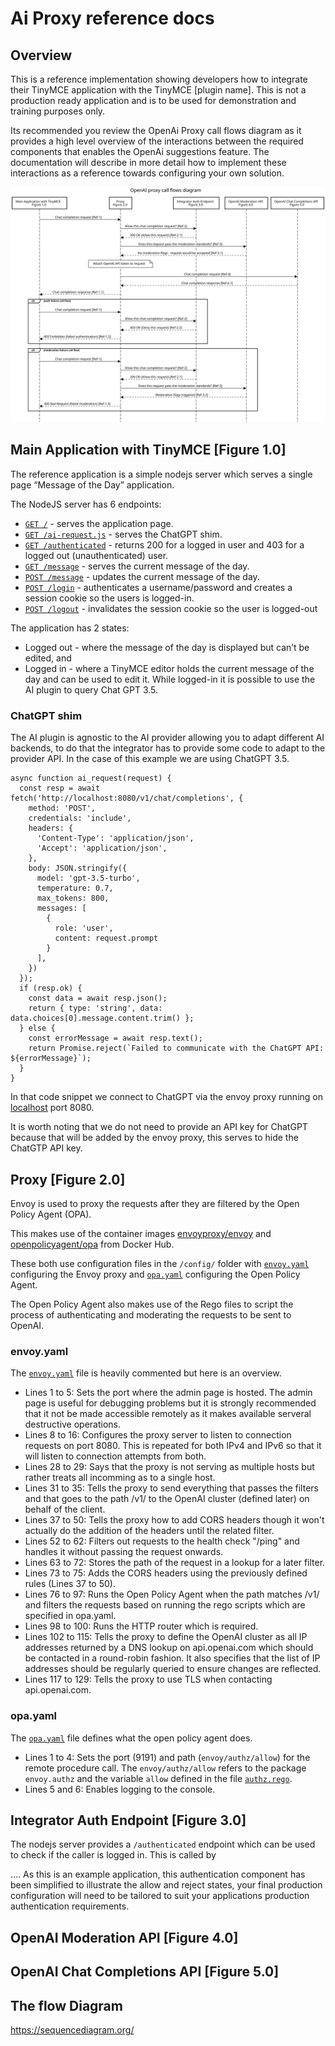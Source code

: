 # Ai Proxy reference docs

## Overview

This is a reference implementation showing developers how to integrate their TinyMCE application with the TinyMCE [plugin name].  This is not a production ready application and is to be used for demonstration and training purposes only.

Its recommended you review the OpenAi Proxy call flows diagram as it provides a high level overview of the interactions between the required components that enables the OpenAi suggestions feature.  The documentation will describe in more detail how to implement these interactions as a reference towards configuring your own solution.

![Diagram](flow-diagram/flowdiagram.svg)

## Main **Application with TinyMCE [Figure 1.0]**

The reference application is a simple nodejs server which serves a single page “Message of the Day” application. 

The NodeJS server has 6 endpoints:

- [`GET /`](../example-app/index.js#L52) - serves the application page.
- [`GET /ai-request.js`](../example-app/index.js#L53) - serves the ChatGPT shim.
- [`GET /authenticated`](../example-app/index.js#L56) - returns 200 for a logged in user and 403 for a logged out (unauthenticated) user.
- [`GET /message`](../example-app/index.js#L59) - serves the current message of the day.
- [`POST /message`](../example-app/index.js#L71) - updates the current message of the day.
- [`POST /login`](../example-app/index.js#L87) - authenticates a username/password and creates a session cookie so the users is logged-in.
- [`POST /logout`](../example-app/index.js#L104) - invalidates the session cookie so the user is logged-out

The application has 2 states: 

- Logged out - where the message of the day is displayed but can’t be edited, and
- Logged in - where a TinyMCE editor holds the current message of the day and can be used to edit it. While logged-in it is possible to use the AI plugin to query Chat GPT 3.5.

### ChatGPT shim

The AI plugin is agnostic to the AI provider allowing you to adapt different AI backends, to do that the integrator has to provide some code to adapt to the provider API. In the case of this example we are using ChatGPT 3.5.

```
async function ai_request(request) {
  const resp = await fetch('http://localhost:8080/v1/chat/completions', {
    method: 'POST',
    credentials: 'include',
    headers: {
      'Content-Type': 'application/json',
      'Accept': 'application/json',
    },
    body: JSON.stringify({
      model: 'gpt-3.5-turbo',
      temperature: 0.7,
      max_tokens: 800,
      messages: [
        {
          role: 'user',
          content: request.prompt
        }
      ],
    })
  });
  if (resp.ok) {
    const data = await resp.json();
    return { type: 'string', data: data.choices[0].message.content.trim() };
  } else {
    const errorMessage = await resp.text();
    return Promise.reject(`Failed to communicate with the ChatGPT API: ${errorMessage}`);
  }
}

```

In that code snippet we connect to ChatGPT via the envoy proxy running on [localhost](http://localhost) port 8080.

It is worth noting that we do not need to provide an API key for ChatGPT because that will be added by the envoy proxy, this serves to hide the ChatGTP API key.

## **Proxy [Figure 2.0]**

Envoy is used to proxy the requests after they are filtered by the Open Policy Agent (OPA).

This makes use of the container images [envoyproxy/envoy](https://hub.docker.com/r/envoyproxy/envoy) and [openpolicyagent/opa](https://hub.docker.com/r/openpolicyagent/opa) from Docker Hub.

These both use configuration files in the `/config/` folder with [`envoy.yaml`](../config/envoy.yaml) configuring the Envoy proxy and [`opa.yaml`](../config/opa.yaml) configuring the Open Policy Agent.

The Open Policy Agent also makes use of the Rego files to script the process of authenticating and moderating the requests to be sent to OpenAI.

### envoy.yaml
The [`envoy.yaml`](../config/envoy.yaml) file is heavily commented but here is an overview.

- Lines 1 to 5: Sets the port where the admin page is hosted. The admin page is useful
for debugging problems but it is strongly recommended that it not be made accessible
remotely as it makes available serveral destructive operations.
- Lines 8 to 16: Configures the proxy server to listen to connection requests on
port 8080. This is repeated for both IPv4 and IPv6 so that it will listen to 
connection attempts from both.
- Lines 28 to 29: Says that the proxy is not serving as multiple hosts but rather treats all incomming as to a single host.
- Lines 31 to 35: Tells the proxy to send everything that passes the filters and
that goes to the path /v1/ to the OpenAI cluster (defined later) on behalf of the client.
- Lines 37 to 50: Tells the proxy how to add CORS headers though it won't
actually do the addition of the headers until the related filter.
- Lines 52 to 62: Filters out requests to the health check "/ping" and handles 
it without passing the request onwards.
- Lines 63 to 72: Stores the path of the request in a lookup for a later filter.
- Lines 73 to 75: Adds the CORS headers using the previously defined rules (Lines 37 to 50).
- Lines 76 to 97: Runs the Open Policy Agent when the path matches /v1/ and filters
the requests based on running the rego scripts which are specified in opa.yaml.
- Lines 98 to 100: Runs the HTTP router which is required.
- Lines 102 to 115: Tells the proxy to define the OpenAI cluster as all IP addresses
returned by a DNS lookup on api.openai.com which should be contacted in a round-robin
fashion. It also specifies that the list of IP addresses should be regularly queried
to ensure changes are reflected.
- Lines 117 to 129: Tells the proxy to use TLS when contacting api.openai.com.

### opa.yaml
The [`opa.yaml`](../config/opa.yaml) file defines what the open policy agent does.

- Lines 1 to 4: Sets the port (9191) and path (`envoy/authz/allow`) for the remote procedure call. 
The `envoy/authz/allow` refers to the package `envoy.authz` and the variable `allow` defined in the file
[`authz.rego`](../config/authz.rego).
- Lines 5 and 6: Enables logging to the console.

## **Integrator Auth Endpoint [Figure 3.0]**

The nodejs server provides a `/authenticated` endpoint which can be used to check if the caller is logged in. This is called by 

…. As this is an example application, this authentication component has been simplified to illustrate the allow and reject states, your final production configuration will need to be tailored to suit your applications production authentication requirements.

## OpenAI Moderation API **[Figure 4.0]**

## **OpenAI Chat Completions API [Figure 5.0]**

## The flow Diagram

https://sequencediagram.org/
